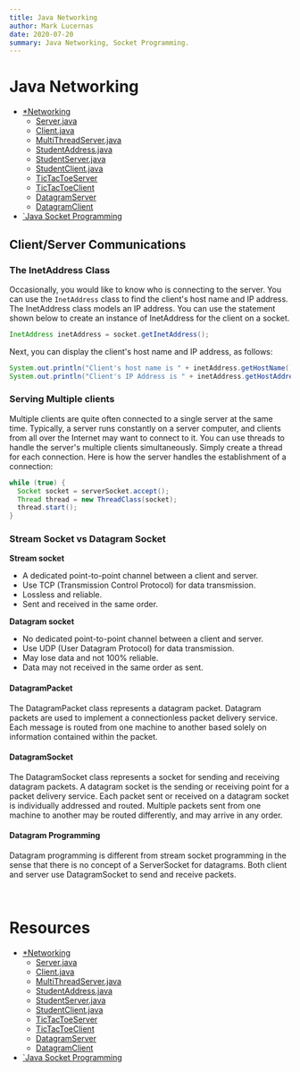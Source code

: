 ```yaml
---
title: Java Networking
author: Mark Lucernas
date: 2020-07-20
summary: Java Networking, Socket Programming.
---
```



# Java Networking

  - [*Networking](file:../../../../../../../files/summer-2020/CISC-191/week-6/networking.ppt)
    - [Server.java](https://liveexample.pearsoncmg.com/html/Server.html)
    - [Client.java](https://liveexample.pearsoncmg.com/html/Client.html)
    - [MultiThreadServer.java](https://liveexample.pearsoncmg.com/html/MultiThreadServer.html)
    - [StudentAddress.java](https://liveexample.pearsoncmg.com/html/StudentAddress.html)
    - [StudentServer.java](https://liveexample.pearsoncmg.com/html/StudentServer.html)
    - [StudentClient.java](https://liveexample.pearsoncmg.com/html/StudentClient.html)
    - [TicTacToeServer](https://liveexample.pearsoncmg.com/html/TicTacToeServer.html)
    - [TicTacToeClient](https://liveexample.pearsoncmg.com/html/TicTacToeClient.html)
    - [DatagramServer](https://liveexample.pearsoncmg.com/html/DatagramServer.html)
    - [DatagramClient](https://liveexample.pearsoncmg.com/html/DatagramClient.html)
  - [`Java Socket Programming](https://www.youtube.com/watch?v=-xKgxqG411c)

## Client/Server Communications

### The InetAddress Class

Occasionally, you would like to know who is connecting to the server. You can
use the `InetAddress` class to find the client's host name and IP address. The
InetAddress class models an IP address. You can use the statement shown below to
create an instance of InetAddress for the client on a socket.

```java
InetAddress inetAddress = socket.getInetAddress();
```

Next, you can display the client's host name and IP address, as follows:

```java
System.out.println("Client's host name is " + inetAddress.getHostName());
System.out.println("Client's IP Address is " + inetAddress.getHostAddress());
```

### Serving Multiple clients

Multiple clients are quite often connected to a single server at the same time.
Typically, a server runs constantly on a server computer, and clients from all
over the Internet may want to connect to it. You can use threads to handle the
server's multiple clients simultaneously. Simply create a thread for each
connection. Here is how the server handles the establishment of a connection:

```java
while (true) {
  Socket socket = serverSocket.accept();
  Thread thread = new ThreadClass(socket);
  thread.start();
}
```

### Stream Socket vs Datagram Socket

<a name="stream-socket-term">**Stream socket**</a>

  - A dedicated point-to-point channel between a client and server.
  - Use TCP (Transmission Control Protocol) for data transmission.
  - Lossless and reliable.
  - Sent and received in the same order.


<a name="datagram-socket-term">**Datagram socket**</a>

  - No dedicated point-to-point channel between a client and server.
  - Use UDP (User Datagram Protocol) for data transmission.
  - May lose data and not 100% reliable.
  - Data may not received in the same order as sent.


#### DatagramPacket

The DatagramPacket class represents a datagram packet. Datagram packets are used
to implement a connectionless packet delivery service. Each message is routed
from one machine to another based solely on information contained within the
packet.

#### DatagramSocket

The DatagramSocket class represents a socket for sending and receiving datagram
packets. A datagram socket is the sending or receiving point for a packet
delivery service. Each packet sent or received on a datagram socket is
individually addressed and routed. Multiple packets sent from one machine to
another may be routed differently, and may arrive in any order.

#### Datagram Programming

Datagram programming is different from stream socket programming in the sense
that there is no concept of a ServerSocket for datagrams. Both client and server
use DatagramSocket to send and receive packets.


<br>

# Resources

  - [*Networking](file:../../../../../../../files/summer-2020/CISC-191/week-6/networking.ppt)
    - [Server.java](https://liveexample.pearsoncmg.com/html/Server.html)
    - [Client.java](https://liveexample.pearsoncmg.com/html/Client.html)
    - [MultiThreadServer.java](https://liveexample.pearsoncmg.com/html/MultiThreadServer.html)
    - [StudentAddress.java](https://liveexample.pearsoncmg.com/html/StudentAddress.html)
    - [StudentServer.java](https://liveexample.pearsoncmg.com/html/StudentServer.html)
    - [StudentClient.java](https://liveexample.pearsoncmg.com/html/StudentClient.html)
    - [TicTacToeServer](https://liveexample.pearsoncmg.com/html/TicTacToeServer.html)
    - [TicTacToeClient](https://liveexample.pearsoncmg.com/html/TicTacToeClient.html)
    - [DatagramServer](https://liveexample.pearsoncmg.com/html/DatagramServer.html)
    - [DatagramClient](https://liveexample.pearsoncmg.com/html/DatagramClient.html)
  - [`Java Socket Programming](https://www.youtube.com/watch?v=-xKgxqG411c)

